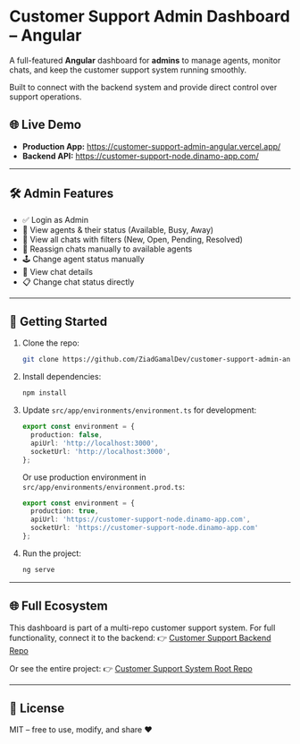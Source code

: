 # Customer Support Admin Dashboard – Angular

A full-featured **Angular** dashboard for **admins** to manage agents, monitor chats, and keep the customer support system running smoothly.

Built to connect with the backend system and provide direct control over support operations.

## 🌐 Live Demo

- **Production App:** https://customer-support-admin-angular.vercel.app/
- **Backend API:** https://customer-support-node.dinamo-app.com/

---

## 🛠️ Admin Features

- ✅ Login as Admin
- 👤 View agents & their status (Available, Busy, Away)
- 🎫 View all chats with filters (New, Open, Pending, Resolved)
- 🔄 Reassign chats manually to available agents
- 🕹️ Change agent status manually
- 💬 View chat details
- 📋 Change chat status directly

---

## 🚀 Getting Started

1. Clone the repo:
   ```bash
   git clone https://github.com/ZiadGamalDev/customer-support-admin-angular.git
   ```

2. Install dependencies:
   ```bash
   npm install
   ```

3. Update `src/app/environments/environment.ts` for development:
   ```ts
   export const environment = {
     production: false,
     apiUrl: 'http://localhost:3000',
     socketUrl: 'http://localhost:3000',
   };
   ```

   Or use production environment in `src/app/environments/environment.prod.ts`:
   ```ts
   export const environment = {
     production: true,
     apiUrl: 'https://customer-support-node.dinamo-app.com',
     socketUrl: 'https://customer-support-node.dinamo-app.com'
   };
   ```

4. Run the project:
   ```bash
   ng serve
   ```

---

## 🌐 Full Ecosystem

This dashboard is part of a multi-repo customer support system.
For full functionality, connect it to the backend:
👉 [Customer Support Backend Repo](https://github.com/ZiadGamalDev/customer-support-node)

Or see the entire project:
👉 [Customer Support System Root Repo](https://github.com/ZiadGamalDev/customer-support-system)

---

## 📄 License

MIT – free to use, modify, and share ❤️
